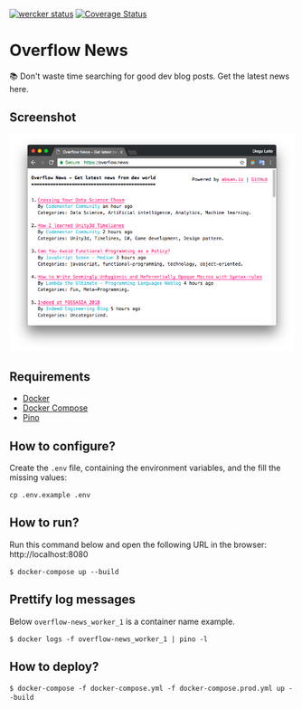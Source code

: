 [![wercker status](https://app.wercker.com/status/75e452018a5c4de409be0b20c72de16a/s/master "wercker status")](https://app.wercker.com/project/byKey/75e452018a5c4de409be0b20c72de16a) [![Coverage Status](https://coveralls.io/repos/github/devfsa/overflow-news/badge.svg?branch=nunes%2Fadding_coverage)](https://coveralls.io/github/devfsa/overflow-news?branch=nunes%2Fadding_coverage)

# Overflow News
:books: Don't waste time searching for good dev blog posts. Get the latest news here.

## Screenshot
![First Version](assets/screenshot.png)

## Requirements
* [Docker](https://www.docker.com/)
* [Docker Compose](https://docs.docker.com/compose/)
* [Pino](http://getpino.io)

## How to configure?
Create the `.env` file, containing the environment variables, and the fill the missing values:
```
cp .env.example .env
```

## How to run?
Run this command below and open the following URL in the browser: http://localhost:8080
```
$ docker-compose up --build
```

## Prettify log messages
Below `overflow-news_worker_1` is a container name example.
```
$ docker logs -f overflow-news_worker_1 | pino -l
```

## How to deploy?
```
$ docker-compose -f docker-compose.yml -f docker-compose.prod.yml up --build
```
